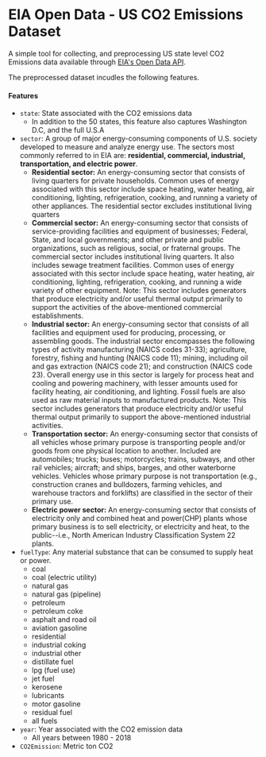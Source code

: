 # EIA Open Data - US CO2 Emissions Dataset

A simple tool for collecting, and preprocessing US state level CO2 Emissions data available through [EIA's Open Data API](https://www.eia.gov/opendata/). 

The preprocessed dataset incudles the following features.

#### Features 
* ```state```:  State associated with the CO2 emissions data
	* In addition to the 50 states, this feature also captures Washington D.C, and the full U.S.A
* ```sector```: A group of major energy-consuming components of U.S. society developed to measure and analyze energy use. The sectors most commonly referred to in EIA are: **residential, commercial, industrial, transportation, and electric power**.
	* **Residential sector:** An energy-consuming sector that consists of living quarters for private households. Common uses of energy associated with this sector include space heating, water heating, air conditioning, lighting, refrigeration, cooking, and running a variety of other appliances. The residential sector excludes institutional living quarters
	* **Commercial sector:** An energy-consuming sector that consists of service-providing facilities and equipment of businesses; Federal, State, and local governments; and other private and public organizations, such as religious, social, or fraternal groups. The commercial sector includes institutional living quarters. It also includes sewage treatment facilities. Common uses of energy associated with this sector include space heating, water heating, air conditioning, lighting, refrigeration, cooking, and running a wide variety of other equipment. Note: This sector includes generators that produce electricity and/or useful thermal output primarily to support the activities of the above-mentioned commercial establishments.
	* **Industrial sector:** An energy-consuming sector that consists of all facilities and equipment used for producing, processing, or assembling goods. The industrial sector encompasses the following types of activity manufacturing (NAICS codes 31-33); agriculture, forestry, fishing and hunting (NAICS code 11); mining, including oil and gas extraction (NAICS code 21); and construction (NAICS code 23). Overall energy use in this sector is largely for process heat and cooling and powering machinery, with lesser amounts used for facility heating, air conditioning, and lighting. Fossil fuels are also used as raw material inputs to manufactured products. Note: This sector includes generators that produce electricity and/or useful thermal output primarily to support the above-mentioned industrial activities.
	* **Transportation sector:** An energy-consuming sector that consists of all vehicles whose primary purpose is transporting people and/or goods from one physical location to another. Included are automobiles; trucks; buses; motorcycles; trains, subways, and other rail vehicles; aircraft; and ships, barges, and other waterborne vehicles. Vehicles whose primary purpose is not transportation (e.g., construction cranes and bulldozers, farming vehicles, and warehouse tractors and forklifts) are classified in the sector of their primary use.
	* **Electric power sector:** An energy-consuming sector that consists of electricity only and combined heat and power(CHP) plants whose primary business is to sell electricity, or electricity and heat, to the public--i.e., North American Industry Classification System 22 plants.
* ```fuelType```: Any material substance that can be consumed to supply heat or power.
	* coal
	* coal (electric utility)
	* natural gas
	* natural gas (pipeline)
	* petroleum
	* petroleum coke
	* asphalt and road oil
	* aviation gasoline
	* residential
	* industrial coking
	* industrial other
	* distillate fuel
	* lpg (fuel use)
	* jet fuel
	* kerosene
	* lubricants
	* motor gasoline
	* residual fuel
	* all fuels
* ```year```: Year associated with the CO2 emission data
	*	All years between 1980 - 2018 
* ```CO2Emission```: Metric ton CO2
	 
